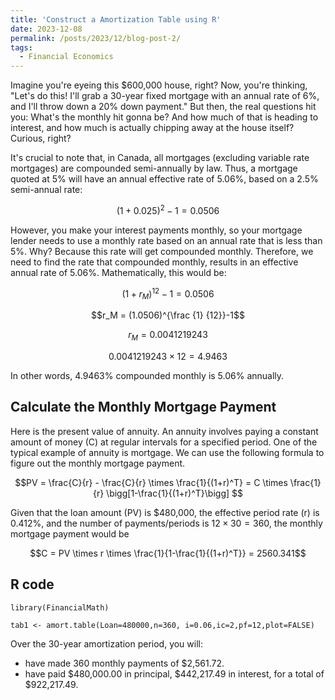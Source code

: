 ```yaml
---
title: 'Construct a Amortization Table using R'
date: 2023-12-08
permalink: /posts/2023/12/blog-post-2/
tags:
  - Financial Economics
---
```

Imagine you're eyeing this $600,000 house, right? Now, you're thinking, "Let's do this! I'll grab a 30-year fixed mortgage with an annual rate of 6%, and I'll throw down a 20% down payment." But then, the real questions hit you: What's the monthly hit gonna be? And how much of that is heading to interest, and how much is actually chipping away at the house itself? Curious, right?

It's crucial to note that, in Canada, all mortgages (excluding variable rate mortgages) are compounded semi-annually by law. Thus, a mortgage quoted at 5% will have an annual effective rate of 5.06%, based on a 2.5% semi-annual rate:

$$( 1 + 0.025)^2 -1 = 0.0506 $$

However, you make your interest payments monthly, so your mortgage lender needs to use a monthly rate based on an annual rate that is less than 5%. Why? Because this rate will get compounded monthly. Therefore, we need to find the rate that compounded monthly, results in an effective annual rate of 5.06%. Mathematically, this would be:

$$(1+ r_M)^{12} -1 = 0.0506$$

$$r_M = (1.0506)^{\frac {1} {12}}-1$$

$$r_M = 0.0041219243$$

$$0.0041219243 \times 12 = 4.9463%$$ 

In other words, 4.9463% compounded monthly is 5.06% annually. 

## Calculate the Monthly Mortgage Payment

Here is the present value of annuity. An annuity involves paying a constant amount of money (C) at regular intervals for a specified period.  One of the typical example of annuity is mortgage. We can use the following formula to figure out the monthly mortgage payment.  

$$PV = \frac{C}{r} - \frac{C}{r} \times \frac{1}{(1+r)^T} = C \times \frac{1}{r} \bigg[1-\frac{1}{(1+r)^T}\bigg] $$

Given that the loan amount (PV) is $480,000, the effective period rate (r) is 0.412\%, and the number of payments/periods is $12 \times 30 = 360$, the monthly mortgage payment would be

$$C = PV \times r \times \frac{1}{1-\frac{1}{(1+r)^T}}  = 2560.341$$

## R code

```{R}
library(FinancialMath)

tab1 <- amort.table(Loan=480000,n=360, i=0.06,ic=2,pf=12,plot=FALSE)  

```

Over the 30-year amortization period, you will: 
- have made 360 monthly payments of $2,561.72.
- have paid $480,000.00 in principal, $442,217.49 in interest, for a total of $922,217.49.
